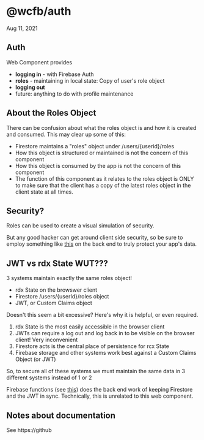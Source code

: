 # @wcfb/auth

Aug 11, 2021

## Auth

Web Component provides

- **logging in** - with Firebase Auth
- **roles** - maintaining in local state: Copy of user's role object
- **logging out**
- future: anything to do with profile maintenance

## About the Roles Object

There can be confusion about what the roles object is and how it is created and consumed. This may clear up some of this:

- Firestore maintains a "roles" object under /users/{userid}/roles
- How this object is structured or maintained is not the concern of this component
- How this object is consumed by the app is not the concern of this component
- The function of this component as it relates to the roles object is ONLY to make sure that the client has a copy of the latest roles object in the client state at all times.

## Security?

Roles can be used to create a visual simulation of security.

But any good hacker can get around client side security, so be sure to employ something like [this](https://firebase.google.com/docs/firestore/security/get-started) on the back end to truly protect your app's data.

## JWT vs rdx State WUT???

3 systems maintain exactly the same roles object!

- rdx State on the browswer client
- Firestore /users/{userId}/roles object
- JWT, or Custom Claims object

Doesn't this seem a bit excessive? Here's why it is helpful, or even required.

1. rdx State is the most easily accessible in the browser client
1. JWTs can require a log out and log back in to be visible on the browser client! Very inconvenient
1. Firestore acts is the central place of persistence for rcx State
1. Firebase storage and other systems work best against a Custom Claims Object (or JWT)

So, to secure all of these systems we must maintain the same data in 3 different systems instead of 1 or 2

Firebase functions (see [this](https://github)) does the back end work of keeping Firestore and the JWT in sync. Technically, this is unrelated to this web component.

## Notes about documentation

See https://github